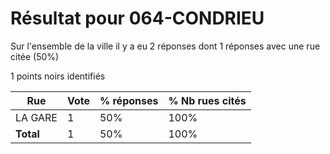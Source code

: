 # Résultat pour 064-CONDRIEU

Sur l'ensemble de la ville il y a eu 2 réponses dont 1 réponses avec une rue citée (50%)

1 points noirs identifiés

| Rue | Vote | % réponses | % Nb rues cités|
|-----|------|------------|----------------|
| LA GARE | 1 | 50% | 100%|
| **Total** | 1 | 50% | 100%|
